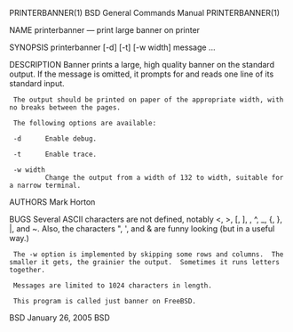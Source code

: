 PRINTERBANNER(1)                                                                       BSD General Commands Manual                                                                       PRINTERBANNER(1)

NAME
     printerbanner — print large banner on printer

SYNOPSIS
     printerbanner [-d] [-t] [-w width] message ...

DESCRIPTION
     Banner prints a large, high quality banner on the standard output.  If the message is omitted, it prompts for and reads one line of its standard input.

     The output should be printed on paper of the appropriate width, with no breaks between the pages.

     The following options are available:

     -d      Enable debug.

     -t      Enable trace.

     -w width
             Change the output from a width of 132 to width, suitable for a narrow terminal.

AUTHORS
     Mark Horton

BUGS
     Several ASCII characters are not defined, notably <, >, [, ], \, ^, _, {, }, |, and ~.  Also, the characters ", ', and & are funny looking (but in a useful way.)

     The -w option is implemented by skipping some rows and columns.  The smaller it gets, the grainier the output.  Sometimes it runs letters together.

     Messages are limited to 1024 characters in length.

     This program is called just banner on FreeBSD.

BSD                                                                                          January 26, 2005                                                                                         BSD
